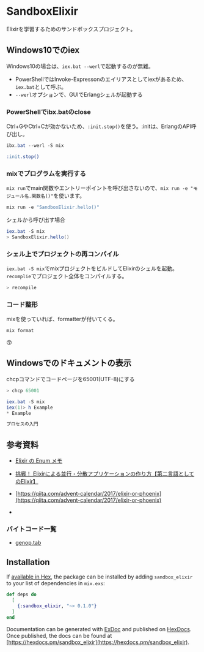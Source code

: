 # SandboxElixir

Elixirを学習するためのサンドボックスプロジェクト。

## Windows10でのiex

Windows10の場合は、`iex.bat --werl`で起動するのが無難。

- PowerShellではInvoke-Expressonのエイリアスとしてiexがあるため、`iex.bat`として呼ぶ。
- `--werl`オプションで、GUIでErlangシェルが起動する

### PowerShellでibx.batのclose

Ctrl+GやCtrl+Cが効かないため、`:init.stop()`を使う。:initは、ErlangのAPI呼び出し。

```powershell
ibx.bat --werl -S mix
```

```erlang
:init.stop()
```

### mixでプログラムを実行する

`mix run`でmain関数やエントリーポイントを呼び出さないので、`mix run -e "モジュール名.関数名()"`を使います。

```powershell
mix run -e "SandboxElixir.hello()"
```

シェルから呼び出す場合

```powershell
iex.bat -S mix
> SandboxElixir.hello()
```

### シェル上でプロジェクトの再コンパイル

`iex.bat -S mix`でmixプロジェクトをビルドしてElixirのシェルを起動。`recomplie`でプロジェクト全体をコンパイルする。

```powershell
> recompile
```

### コード整形

mixを使っていれば、formatterが付いてくる。

```powershell
mix format
```

:kissing_closed_eyes:

## Windowsでのドキュメントの表示

chcpコマンドでコードページを65001(UTF-8)にする

```powershell
> chcp 65001
```

```powershell
iex.bat -S mix
iex(1)> h Example
* Example

プロセスの入門

```

## 参考資料

- [Elixir の Enum メモ](https://qiita.com/ohakado/items/9ceee374331feb199544)
- [挑戦！ Elixirによる並行・分散アプリケーションの作り方【第二言語としてのElixir】](https://employment.en-japan.com/engineerhub/entry/2017/06/19/110000)
- [https://qiita.com/advent-calendar/2017/elixir-or-phoenix](https://qiita.com/advent-calendar/2017/elixir-or-phoenix)

- [](https://qiita.com/HirofumiTamori/items/b6957686e0ba93006184)

### バイトコード一覧

- [genop.tab](https://github.com/erlang/otp/blob/master/lib/compiler/src/genop.tab)

## Installation

If [available in Hex](https://hex.pm/docs/publish), the package can be installed
by adding `sandbox_elixir` to your list of dependencies in `mix.exs`:

```elixir
def deps do
  [
    {:sandbox_elixir, "~> 0.1.0"}
  ]
end
```

Documentation can be generated with [ExDoc](https://github.com/elixir-lang/ex_doc)
and published on [HexDocs](https://hexdocs.pm). Once published, the docs can
be found at [https://hexdocs.pm/sandbox_elixir](https://hexdocs.pm/sandbox_elixir).
